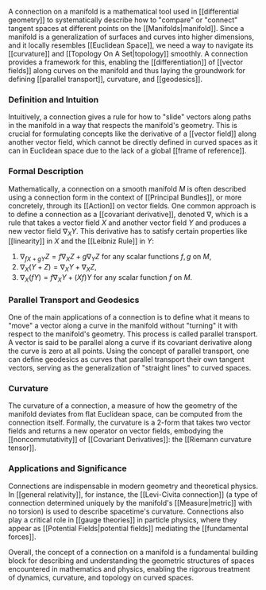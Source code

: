 A connection on a manifold is a mathematical tool used in [[differential geometry]] to systematically describe how to "compare" or "connect" tangent spaces at different points on the [[Manifolds|manifold]]. Since a manifold is a generalization of surfaces and curves into higher dimensions, and it locally resembles [[Euclidean Space]], we need a way to navigate its [[curvature]] and [[Topology On A Set|topology]] smoothly. A connection provides a framework for this, enabling the [[differentiation]] of [[vector fields]] along curves on the manifold and thus laying the groundwork for defining [[parallel transport]], curvature, and [[geodesics]].

### Definition and Intuition

Intuitively, a connection gives a rule for how to "slide" vectors along paths in the manifold in a way that respects the manifold's geometry. This is crucial for formulating concepts like the derivative of a [[vector field]] along another vector field, which cannot be directly defined in curved spaces as it can in Euclidean space due to the lack of a global [[frame of reference]].

### Formal Description

Mathematically, a connection on a smooth manifold $M$ is often described using a connection form in the context of [[Principal Bundles]], or more concretely, through its [[Action]] on vector fields. One common approach is to define a connection as a [[covariant derivative]], denoted $\nabla$, which is a rule that takes a vector field $X$ and another vector field $Y$ and produces a new vector field $\nabla_X Y$. This derivative has to satisfy certain properties like [[linearity]] in $X$ and the [[Leibniz Rule]] in $Y$:

1. $\nabla_{fX + gY}Z = f\nabla_X Z + g\nabla_Y Z$ for any scalar functions $f, g$ on $M$,
2. $\nabla_X(Y + Z) = \nabla_X Y + \nabla_X Z$,
3. $\nabla_X(fY) = f\nabla_X Y + (Xf)Y$ for any scalar function $f$ on $M$.

### Parallel Transport and Geodesics

One of the main applications of a connection is to define what it means to "move" a vector along a curve in the manifold without "turning" it with respect to the manifold's geometry. This process is called parallel transport. A vector is said to be parallel along a curve if its covariant derivative along the curve is zero at all points. Using the concept of parallel transport, one can define geodesics as curves that parallel transport their own tangent vectors, serving as the generalization of "straight lines" to curved spaces.

### Curvature

The curvature of a connection, a measure of how the geometry of the manifold deviates from flat Euclidean space, can be computed from the connection itself. Formally, the curvature is a 2-form that takes two vector fields and returns a new operator on vector fields, embodying the [[noncommutativity]] of [[Covariant Derivatives]]: the [[Riemann curvature tensor]].

### Applications and Significance

Connections are indispensable in modern geometry and theoretical physics. In [[general relativity]], for instance, the [[Levi-Civita connection]] (a type of connection determined uniquely by the manifold's [[Measure|metric]] with no torsion) is used to describe spacetime's curvature. Connections also play a critical role in [[gauge theories]] in particle physics, where they appear as [[Potential Fields|potential fields]] mediating the [[fundamental forces]].

Overall, the concept of a connection on a manifold is a fundamental building block for describing and understanding the geometric structures of spaces encountered in mathematics and physics, enabling the rigorous treatment of dynamics, curvature, and topology on curved spaces.